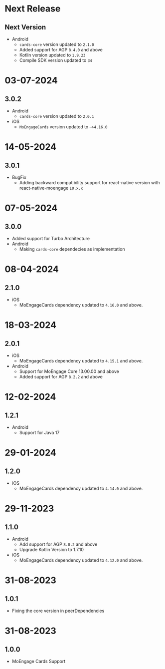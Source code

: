 # Next Release 

## Next Version
- Android
    - `cards-core` version updated to `2.1.0`
    - Added support for AGP `8.4.0` and above
    - Kotlin version updated to `1.9.23`
    - Compile SDK version updated to `34`

# 03-07-2024

## 3.0.2
- Android
    - `cards-core` version updated to `2.0.1`
- iOS
    - `MoEngageCards` version updated to `~>4.16.0`

# 14-05-2024

## 3.0.1
- BugFix
    - Adding backward compatibility support for react-native version with react-native-moengage `10.x.x`
    
# 07-05-2024

## 3.0.0
- Added support for Turbo Architecture
- Android
    - Making `cards-core` dependecies as implementation

# 08-04-2024

## 2.1.0
- iOS
    - MoEngageCards dependency updated to `4.16.0` and above.

# 18-03-2024

## 2.0.1
- iOS
    - MoEngageCards dependency updated to `4.15.1` and above.
- Android
    - Support for MoEngage Core 13.00.00 and above
    - Added support for AGP `8.2.2` and above
    
# 12-02-2024

## 1.2.1
- Android
    - Support for Java 17

# 29-01-2024

## 1.2.0
- iOS
    - MoEngageCards dependency updated to `4.14.0` and above.

# 29-11-2023 

## 1.1.0
- Android
    - Add support for AGP `8.0.2` and above
    - Upgrade Kotlin Version to 1.7.10
- iOS
    - MoEngageCards dependency updated to `4.12.0` and above.

# 31-08-2023

## 1.0.1
- Fixing the core version in peerDependencies

# 31-08-2023

## 1.0.0
- MoEngage Cards Support
